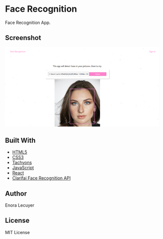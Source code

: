 # Face Recognition

Face Recognition App.

## Screenshot

![face recognition app](https://github.com/enoralecuyer/facerecognition/blob/master/public/facerecognition.png?raw=true)

## Built With

* [HTML5](https://en.wikipedia.org/wiki/HTML5)
* [CSS3](https://en.wikipedia.org/wiki/Cascading_Style_Sheets#CSS_3)
* [Tachyons](https://tachyons.io/)
* [JavaScript](https://en.wikipedia.org/wiki/JavaScript)
* [React](https://github.com/facebook/create-react-app)
* [Clarifai Face Recognition API](https://www.clarifai.com/custom-face-recognition)

## Author

Enora Lecuyer

## License

MIT License
